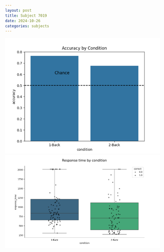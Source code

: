 ```yaml
---
layout: post
title: Subject 7019
date: 2024-10-26
categories: subjects
---
```


![](data/7019/run-23/7019_ATS_acc.png)
![](data/7019/run-23/7019_ATS_rt.png)
